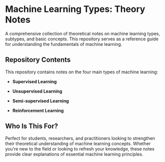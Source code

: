 # Machine Learning Types: Theory Notes
A comprehensive collection of theoretical notes on machine learning types, subtypes, and basic concepts. This repository serves as a reference guide for understanding the fundamentals of machine learning.

## Repository Contents
This repository contains notes on the four main types of machine learning:

- **Supervised Learning** 

- **Unsupervised Learning** 

- **Semi-supervised Learning**  

- **Reinforcement Learning** 

## Who Is This For?
Perfect for students, researchers, and practitioners looking to strengthen their theoretical understanding of machine learning concepts. Whether you're new to the field or looking to refresh your knowledge, these notes provide clear explanations of essential machine learning principles.
